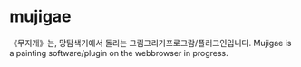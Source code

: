 # mujigae
《무지개》는, 망탐색기에서 돌리는 그림그리기프로그람/플러그인입니다. 
Mujigae is a painting software/plugin on the webbrowser in progress. 
